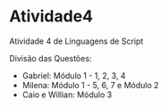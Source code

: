 # Atividade4

Atividade 4 de Linguagens de Script

Divisão das Questões:
- Gabriel: Módulo 1 - 1, 2, 3, 4
- Milena: Módulo 1 - 5, 6, 7 e Módulo 2
- Caio e Willian: Módulo 3
